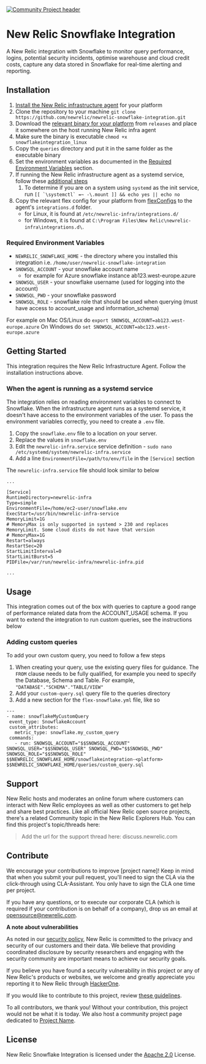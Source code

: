 [![Community Project header](https://github.com/newrelic/opensource-website/raw/master/src/images/categories/Community_Project.png)](https://opensource.newrelic.com/oss-category/#community-project)

# New Relic Snowflake Integration

A New Relic integration with Snowflake to monitor query performance, logins, potential security incidents, optimise warehouse and cloud credit costs, capture any data stored in Snowflake for real-time alerting and reporting. 

## Installation

1. [Install the New Relic infrastructure agent](https://docs.newrelic.com/docs/infrastructure/install-infrastructure-agent) for your platform
2. Clone the repository to your machine `git clone https://github.com/newrelic/newrelic-snowflake-integration.git`
3. Download the [relevant binary for your platform](https://github.com/newrelic/newrelic-snowflake-integration/releases) from `releases` and place it somewhere on the host running New Relic infra agent
4. Make sure the binary is executable `chmod +x snowflakeintegration_linux`
5. Copy the `queries` directory and put it in the same folder as the executable binary
6. Set the environment variables as documented in the [Required Environment Variables](#required-environment-variables) section.
7. If running the New Relic infrastructure agent as a systemd service, follow these [additional steps](#when-the-agent-is-running-as-a-systemd-service)
   1. To determine if you are on a system using `systemd` as the init service, run
   ``[[ `\systemctl` =~ -\.mount ]] && echo yes || echo no``
8. Copy the relevant flex config for your platform from [flexConfigs](https://github.com/newrelic/newrelic-snowflake-integration/tree/main/flexConfigs) to the agent's `integrations.d` folder. 
    - for Linux, it is found at `/etc/newrelic-infra/integrations.d/`
    - for Windows, it is found at `C:\Program Files\New Relic\newrelic-infra\integrations.d\`.

### Required Environment Variables

- `NEWRELIC_SNOWFLAKE_HOME` - the directory where you installed this integration i.e. `/home/user/newrelic-snowflake-integration`
- `SNOWSQL_ACCOUNT` - your snowflake account name
  - for example for Azure snowflake instance ab123.west-europe.azure
- `SNOWSQL_USER` - your snowflake username (used for logging into the account)
- `SNOWSQL_PWD` - your snowflake password
- `SNOWSQL_ROLE` - snowflake role that should be used when querying (must have access to account_usage and information_schema)

For example on Mac OS/Linux do `export SNOWSQL_ACCOUNT=ab123.west-europe.azure`
On Windows do `set SNOWSQL_ACCOUNT=abc123.west-europe.azure`

## Getting Started
This integration requires the New Relic Infrastructure Agent. Follow the installation instructions above.

### When the agent is running as a systemd service

The integration relies on reading environment variables to connect to Snowflake. When the infrastructure agent runs as a systemd service, it doesn't have access to the environment variables of the user. To pass the environment variables correctly, you need to create a `.env` file.

1. Copy the `snowflake.env` file to a location on your server.
2. Replace the values in `snowflake.env`
3. Edit the `newrelic-infra.service` service definition - `sudo nano /etc/systemd/system/newrelic-infra.service`
4. Add a line `EnvironmentFile=/path/to/env/file` in the `[Service]` section

The `newrelic-infra.service` file should look similar to below

```
...

[Service]
RuntimeDirectory=newrelic-infra
Type=simple
EnvironmentFile=/home/ec2-user/snowflake.env
ExecStart=/usr/bin/newrelic-infra-service
MemoryLimit=1G
# MemoryMax is only supported in systemd > 230 and replaces MemoryLimit. Some cloud dists do not have that version
# MemoryMax=1G
Restart=always
RestartSec=20
StartLimitInterval=0
StartLimitBurst=5
PIDFile=/var/run/newrelic-infra/newrelic-infra.pid

...
```

## Usage
This integration comes out of the box with queries to capture a good range of performance related data from the ACCOUNT_USAGE schema. If you want to extend the integration to run custom queries, see the instructions below

### Adding custom queries

To add your own custom query, you need to follow a few steps

1. When creating your query, use the existing query files for guidance. The `FROM` clause needs to be fully qualified, for example you need to specify the Database, Schema and Table. For example, `"DATABASE"."SCHEMA"."TABLE/VIEW"`
2. Add your `custom-query.sql` query file to the queries directory
3. Add a new section for the `flex-snowflake.yml` file, like so

```
---
- name: snowflakeMyCustomQuery
 event_type: SnowflakeAccount
 custom_attributes:
   metric_type: snowflake.my_custom_query
 commands:
   - run: SNOWSQL_ACCOUNT="$$SNOWSQL_ACCOUNT" SNOWSQL_USER="$$SNOWSQL_USER" SNOWSQL_PWD="$$SNOWSQL_PWD" SNOWSQL_ROLE="$$SNOWSQL_ROLE" $$NEWRELIC_SNOWFLAKE_HOME/snowflakeintegration-<platform> $$NEWRELIC_SNOWFLAKE_HOME/queries/custom_query.sql
```

## Support

New Relic hosts and moderates an online forum where customers can interact with New Relic employees as well as other customers to get help and share best practices. Like all official New Relic open source projects, there's a related Community topic in the New Relic Explorers Hub. You can find this project's topic/threads here:

>Add the url for the support thread here: discuss.newrelic.com

## Contribute

We encourage your contributions to improve [project name]! Keep in mind that when you submit your pull request, you'll need to sign the CLA via the click-through using CLA-Assistant. You only have to sign the CLA one time per project.

If you have any questions, or to execute our corporate CLA (which is required if your contribution is on behalf of a company), drop us an email at opensource@newrelic.com.

**A note about vulnerabilities**

As noted in our [security policy](../../security/policy), New Relic is committed to the privacy and security of our customers and their data. We believe that providing coordinated disclosure by security researchers and engaging with the security community are important means to achieve our security goals.

If you believe you have found a security vulnerability in this project or any of New Relic's products or websites, we welcome and greatly appreciate you reporting it to New Relic through [HackerOne](https://hackerone.com/newrelic).

If you would like to contribute to this project, review [these guidelines](./CONTRIBUTING.md).

To all contributors, we thank you!  Without your contribution, this project would not be what it is today.  We also host a community project page dedicated to [Project Name](<LINK TO https://opensource.newrelic.com/projects/... PAGE>).

## License
New Relic Snowflake Integration is licensed under the [Apache 2.0](http://apache.org/licenses/LICENSE-2.0.txt) License.
